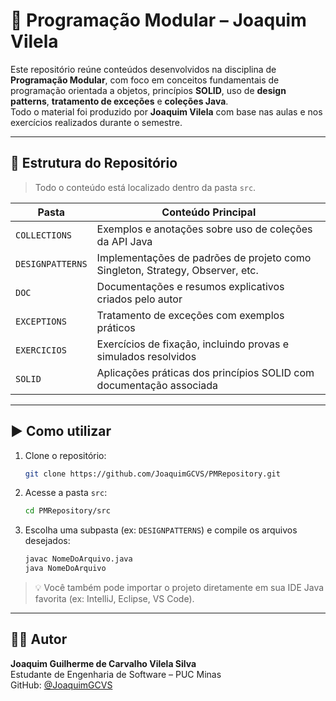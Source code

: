 # 🧠 Programação Modular – Joaquim Vilela

Este repositório reúne conteúdos desenvolvidos na disciplina de **Programação Modular**, com foco em conceitos fundamentais de programação orientada a objetos, princípios **SOLID**, uso de **design patterns**, **tratamento de exceções** e **coleções Java**.  
Todo o material foi produzido por **Joaquim Vilela** com base nas aulas e nos exercícios realizados durante o semestre.

---

## 📁 Estrutura do Repositório

> Todo o conteúdo está localizado dentro da pasta `src`.

| Pasta               | Conteúdo Principal                                                                 |
|---------------------|------------------------------------------------------------------------------------|
| `COLLECTIONS`        | Exemplos e anotações sobre uso de coleções da API Java                           |
| `DESIGNPATTERNS`     | Implementações de padrões de projeto como Singleton, Strategy, Observer, etc.    |
| `DOC`                | Documentações e resumos explicativos criados pelo autor                          |
| `EXCEPTIONS`         | Tratamento de exceções com exemplos práticos                                     |
| `EXERCICIOS`         | Exercícios de fixação, incluindo provas e simulados resolvidos                   |
| `SOLID`              | Aplicações práticas dos princípios SOLID com documentação associada               |

---

## ▶️ Como utilizar

1. Clone o repositório:
   ```bash
   git clone https://github.com/JoaquimGCVS/PMRepository.git
   ```

2. Acesse a pasta `src`:
   ```bash
   cd PMRepository/src
   ```

3. Escolha uma subpasta (ex: `DESIGNPATTERNS`) e compile os arquivos desejados:
   ```bash
   javac NomeDoArquivo.java
   java NomeDoArquivo
   ```

> 💡 Você também pode importar o projeto diretamente em sua IDE Java favorita (ex: IntelliJ, Eclipse, VS Code).

---

## 👨‍💻 Autor

**Joaquim Guilherme de Carvalho Vilela Silva**  
Estudante de Engenharia de Software – PUC Minas  
GitHub: [@JoaquimGCVS](https://github.com/JoaquimGCVS)
